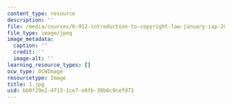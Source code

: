 ```yaml
---
content_type: resource
description: ''
file: /media/courses/6-912-introduction-to-copyright-law-january-iap-2006/bb0f29e147131ce7e0fb39b8c9cefd71_1.jpg
file_type: image/jpeg
image_metadata:
  caption: ''
  credit: ''
  image-alt: ''
learning_resource_types: []
ocw_type: OCWImage
resourcetype: Image
title: 1.jpg
uid: bb0f29e1-4713-1ce7-e0fb-39b8c9cefd71
---
```

